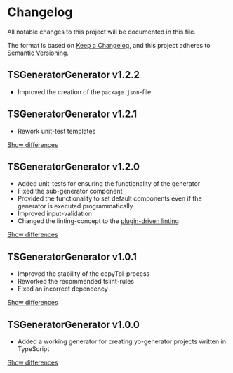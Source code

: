 # Changelog
All notable changes to this project will be documented in this file.

The format is based on [Keep a Changelog](https://keepachangelog.com/en/1.0.0/),
and this project adheres to [Semantic Versioning](https://semver.org/spec/v2.0.0.html).

## TSGeneratorGenerator v1.2.2
  - Improved the creation of the `package.json`-file

## TSGeneratorGenerator v1.2.1
  - Rework unit-test templates

[Show differences][v1.2.1]

## TSGeneratorGenerator v1.2.0
  - Added unit-tests for ensuring the functionality of the generator
  - Fixed the sub-generator component
  - Provided the functionality to set default components even if the generator is executed programmatically
  - Improved input-validation
  - Changed the linting-concept to the [plugin-driven linting](https://github.com/microsoft/typescript-tslint-plugin)

[Show differences][v1.2.0]

## TSGeneratorGenerator v1.0.1
  - Improved the stability of the copyTpl-process
  - Reworked the recommended tslint-rules
  - Fixed an incorrect dependency

[Show differences][v1.0.1]

## TSGeneratorGenerator v1.0.0
  - Added a working generator for creating yo-generator projects written in TypeScript

[Show differences][v1.0.0]

<!--- References -->
[v1.0.0]: https://github.com/manuth/TSGeneratorGenerator/compare/e6fdb5a...v1.0.0
[v1.0.1]: https://github.com/manuth/TSGeneratorGenerator/compare/v1.0.0...v1.0.1
[v1.2.0]: https://github.com/manuth/TSGeneratorGenerator/compare/v1.0.1...v1.2.0
[v1.2.1]: https://github.com/manuth/TSGeneratorGenerator/compare/v1.2.0...v1.2.1